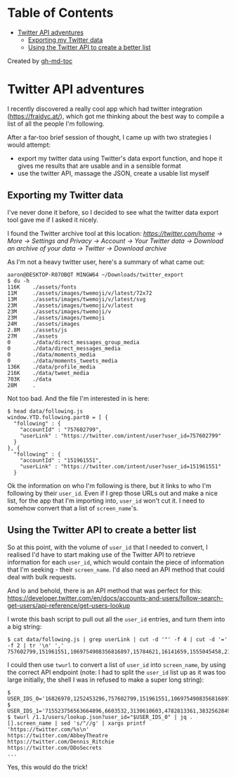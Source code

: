 
Table of Contents
=================

   * [Twitter API adventures](#twitter-api-adventures)
      * [Exporting my Twitter data](#exporting-my-twitter-data)
      * [Using the Twitter API to create a better list](#using-the-twitter-api-to-create-a-better-list)

Created by [gh-md-toc](https://github.com/ekalinin/github-markdown-toc)



# Twitter API adventures

I recently discovered a really cool app which had twitter integration
(https://fraidyc.at/), which got me thinking about the best way to compile a
list of all the people I'm following.

After a far-too brief session of thought, I came up with two strategies I would
attempt:
- export my twitter data using Twitter's data export function, and hope it gives
me results that are usable and in a sensible format
- use the twitter API, massage the JSON, create a usable list myself

## Exporting my Twitter data

I've never done it before, so I decided to see what the twitter data export tool
gave me if I asked it nicely.

I found the Twitter archive tool at this location:
_https://twitter.com/home -> More -> Settings and Privacy -> Account -> Your Twitter data -> Download an archive of your data -> Twitter -> Download archive_

As I'm not a heavy twitter user, here's a summary of what came out:
```
aaron@DESKTOP-R07OBQT MINGW64 ~/Downloads/twitter_export
$ du -h
116K    ./assets/fonts
11M     ./assets/images/twemoji/v/latest/72x72
13M     ./assets/images/twemoji/v/latest/svg
23M     ./assets/images/twemoji/v/latest
23M     ./assets/images/twemoji/v
23M     ./assets/images/twemoji
24M     ./assets/images
2.8M    ./assets/js
27M     ./assets
0       ./data/direct_messages_group_media
0       ./data/direct_messages_media
0       ./data/moments_media
0       ./data/moments_tweets_media
136K    ./data/profile_media
216K    ./data/tweet_media
703K    ./data
28M     .
```

Not too bad. And the file I'm interested in is here:

```
$ head data/following.js
window.YTD.following.part0 = [ {
  "following" : {
    "accountId" : "757602799",
    "userLink" : "https://twitter.com/intent/user?user_id=757602799"
  }
}, {
  "following" : {
    "accountId" : "151961551",
    "userLink" : "https://twitter.com/intent/user?user_id=151961551"
  }
```

Ok the information on who I'm following is there, but it links to who I'm
following by their `user_id`. Even if I grep those URLs out and make a nice
list, for the app that I'm importing into, `user_id` won't cut it. I need to
somehow convert that a list of `screen_name`'s.

## Using the Twitter API to create a better list

So at this point, with the volume of `user_id` that I needed to convert, I
realised I'd have to start making use of the Twitter API to retrieve information
for each `user_id`, which would contain the piece of information that I'm
seeking - their `screen_name`. I'd also need an API method that could deal with
bulk requests.

And lo and behold, there is an API method that was perfect for this: https://developer.twitter.com/en/docs/accounts-and-users/follow-search-get-users/api-reference/get-users-lookup



I wrote this bash script to pull out all the `user_id` entries, and turn them into a big string:

```
$ cat data/following.js | grep userLink | cut -d '"' -f 4 | cut -d '=' -f 2 | tr '\n' ','
757602799,151961551,1069754908356816897,15784621,16141659,1555045458,2163608041,48274226,759504410,14979481,113963,1225892959,99371628,316341639,23119057,946281596281274373,1611956612,42145629,79008596,16826970,1252453296,1429148504,799166785,21441103,103086746,2295990810,886676941,930871019551776771,20960846,381048540,2462430336,2670064278,17513031,2932738834,17638705,14137772,50124536,15804774,650013,937698624,17099459,1961693772,108149595,58017706,316132288,16489280,118876710,46923427,74795958,31812497,14924965,14862447,14326287,1014467107386511360,191666539,557331120,19245822,215513890,6758842,987342215251869696,721036137066659840,19738805,7753922,15016313,38190583,1587221852,244627772,1002513128,715523756563664896,6603532,3130610603,4782813361,3832562849,18825668,3220693800,800707944866164736,2204497178,1187330941,14640565,9551792,3999382594,2260115140,10809412,260044118,16597587,227456747,817880,347340221,17639049,3252851667,15196120,13520242,2273574830,166583984,1465659204,2916897636,11547582,34488596,480643825,163154809,15948437,197263266,429567341,2301714176,3374231,22551615,370814947,15845390,116166402,5676102,16665197,16891384,9505092,285428413,793469941198520320,50393960,175624200,22906916,52593,14561327,809685,2527833403,94813511,15629200,743757948753633280,2916305152,7396472,22461427,1500013435,368869405,51020838,76606594,22790881,14241468,30304783,625731997,20099268,326840825,10788432,1147149391,1134313830,63485337,807599210,395949360,18831531,17820947,31142751,
```

I could then use `twurl` to convert a list of `user_id` into `screen_name`, by using the correct API endpoint (note: I had to split the `user_id` list up as it was too large initially, the shell I was in refused to make a super long string):

```
$ USER_IDS_0='16826970,1252453296,757602799,151961551,1069754908356816897,15784621,16141659,1555045458,2163608041,48274226,759504410,14979481,113963,1225892959,99371628,316341639,23119057,946281596281274373,1611956612,42145629,79008596,16826970,1252453296,1429148504,799166785,21441103,103086746,2295990810,886676941,930871019551776771,20960846,381048540,2462430336,2670064278,17513031,2932738834,17638705,14137772,50124536,15804774,650013,937698624,17099459,1961693772,108149595,58017706,316132288,16489280,118876710,46923427,74795958,31812497,14924965,14862447,14326287,1014467107386511360,191666539,557331120,19245822,215513890,6758842,987342215251869696,721036137066659840,19738805,7753922,15016313,38190583,1587221852,244627772,1002513128'
$ USER_IDS_1='715523756563664896,6603532,3130610603,4782813361,3832562849,18825668,3220693800,800707944866164736,2204497178,1187330941,14640565,9551792,3999382594,2260115140,10809412,260044118,16597587,227456747,817880,347340221,17639049,3252851667,15196120,13520242,2273574830,166583984,1465659204,2916897636,11547582,34488596,480643825,163154809,15948437,197263266,429567341,2301714176,3374231,22551615,370814947,15845390,116166402,5676102,16665197,16891384,9505092,285428413,793469941198520320,50393960,175624200,22906916,52593,14561327,809685,2527833403,94813511,15629200,743757948753633280,2916305152,7396472,22461427,1500013435,368869405,51020838,76606594,22790881,14241468,30304783,625731997,20099268,326840825,10788432,1147149391,1134313830,63485337,807599210,395949360,18831531,17820947,31142751'
$ twurl /1.1/users/lookup.json?user_id="$USER_IDS_0" | jq .[].screen_name | sed 's/"//g' | xargs printf 'https://twitter.com/%s\n'
https://twitter.com/AbbeyTheatre
https://twitter.com/Dennis_Ritchie
https://twitter.com/DDoSecrets
...
```

Yes, this would do the trick!